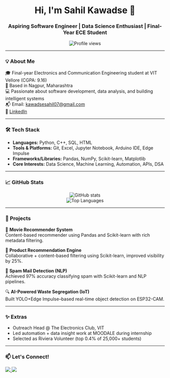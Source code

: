 <!-- GitHub Profile README for Sahil Kawadse -->

<h1 align="center">Hi, I'm Sahil Kawadse 👋</h1>
<h3 align="center">Aspiring Software Engineer | Data Science Enthusiast | Final-Year ECE Student</h3>

<p align="center">
  <img src="https://komarev.com/ghpvc/?username=sahil-kawadse&label=Profile%20views&color=0e75b6&style=flat" alt="Profile views" />
</p>

---

### 💡 About Me

🎓 Final-year Electronics and Communication Engineering student at VIT Vellore (CGPA: 9.16)  
📍 Based in Nagpur, Maharashtra  
💻 Passionate about software development, data analysis, and building intelligent systems  
📬 Email: [kawadsesahil07@gmail.com](mailto:kawadsesahil07@gmail.com)  
🔗 [LinkedIn](https://linkedin.com/in/sahil-kawadse)

---

### 🛠️ Tech Stack

- **Languages:** Python, C++, SQL, HTML  
- **Tools & Platforms:** Git, Excel, Jupyter Notebook, Arduino IDE, Edge Impulse  
- **Frameworks/Libraries:** Pandas, NumPy, Scikit-learn, Matplotlib  
- **Core Interests:** Data Science, Machine Learning, Automation, APIs, DSA

---

### 📈 GitHub Stats

<p align="center">
  <img src="https://github-readme-stats.vercel.app/api?username=sahil-kawadse&show_icons=true&theme=tokyonight" alt="GitHub stats" />
  <br />
  <img src="https://github-readme-stats.vercel.app/api/top-langs/?username=sahil-kawadse&layout=compact&theme=tokyonight" alt="Top Languages" />
</p>

---

### 💼 Projects

🚀 **Movie Recommender System**  
Content-based recommender using Pandas and Scikit-learn with rich metadata filtering.

🛒 **Product Recommendation Engine**  
Collaborative + content-based filtering using Scikit-learn, improved visibility by 25%.

📧 **Spam Mail Detection (NLP)**  
Achieved 97% accuracy classifying spam with Scikit-learn and NLP pipelines.

🔍 **AI-Powered Waste Segregation (IoT)**  
Built YOLO+Edge Impulse–based real-time object detection on ESP32-CAM.

---

### ✨ Extras

- Outreach Head @ The Electronics Club, VIT  
- Led automation + data insight work at MOODALE during internship  
- Selected as Riviera Volunteer (top 0.4% of 25,000+ students)  

---

### 📫 Let's Connect!

<p>
  <a href="https://linkedin.com/in/sahil-kawadse" target="_blank">
    <img src="https://img.shields.io/badge/-LinkedIn-blue?style=flat-square&logo=linkedin" />
  </a>
  <a href="mailto:kawadsesahil07@gmail.com" target="_blank">
    <img src="https://img.shields.io/badge/-Email-red?style=flat-square&logo=gmail&logoColor=white" />
  </a>
</p>
